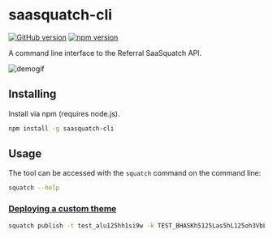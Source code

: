 saasquatch-cli
==============

[![GitHub version](https://badge.fury.io/gh/saasquatch%2Fsaasquatch-cli.svg)](http://badge.fury.io/gh/saasquatch%2Fsaasquatch-cli)
[![npm version](https://badge.fury.io/js/saasquatch-cli.svg)](http://badge.fury.io/js/saasquatch-cli)

A command line interface to the Referral SaaSquatch API.

![demogif](https://cloud.githubusercontent.com/assets/1157086/6423060/48428272-be95-11e4-81cc-eb95f8983f5c.gif)


## Installing

Install via npm (requires node.js).

```bash
npm install -g saasquatch-cli
```


## Usage

The tool can be accessed with the `squatch` command on the command line:

```bash
squatch --help
```

### [Deploying a custom theme](http://docs.referralsaasquatch.com/themes/publish/)

```bash
squatch publish -t test_alu125hh1si9w -k TEST_BHASKh5125Las5hL125oh3VbLmPxUSs
```
